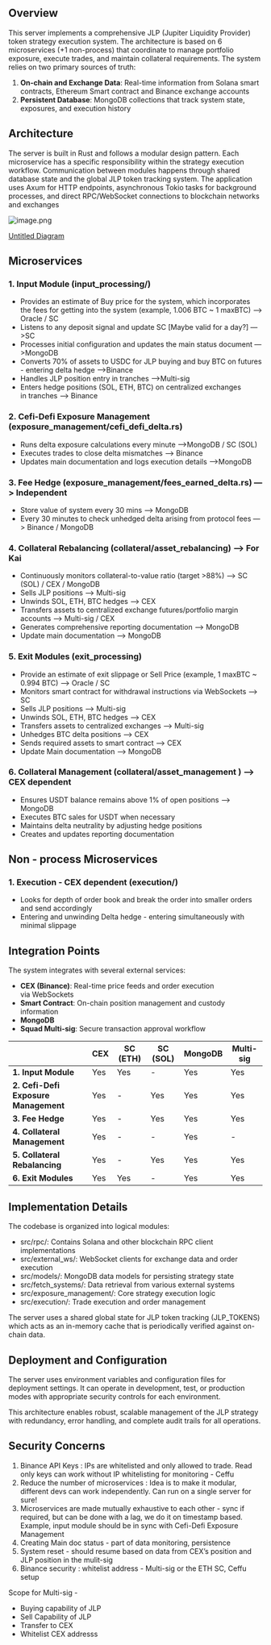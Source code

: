 ## **Overview**

This server implements a comprehensive JLP (Jupiter Liquidity Provider) token strategy execution system. The architecture is based on 6 microservices (+1 non-process) that coordinate to manage portfolio exposure, execute trades, and maintain collateral requirements. The system relies on two primary sources of truth:

1. **On-chain and Exchange Data**: Real-time information from Solana smart contracts, Ethereum Smart contract and Binance exchange accounts
2. **Persistent Database**: MongoDB collections that track system state, exposures, and execution history

## **Architecture**

The server is built in Rust and follows a modular design pattern. Each microservice has a specific responsibility within the strategy execution workflow. Communication between modules happens through shared database state and the global JLP token tracking system. The application uses Axum for HTTP endpoints, asynchronous Tokio tasks for background processes, and direct RPC/WebSocket connections to blockchain networks and exchanges

![image.png](attachment:c538423d-5320-413d-ac23-f28d33cfd1a9:image.png)

[Untitled Diagram](https://drive.google.com/file/d/1oInF0pqiX5Tg7oOJ8CuBC9JgsJwOv4m3/view?usp=sharing)

## **Microservices**

### **1. Input Module (input_processing/)**

- Provides an estimate of Buy price for the system, which incorporates the fees for getting into the system (example, 1.006 BTC ~ 1 maxBTC) —> Oracle / SC
- Listens to any deposit signal and update SC [Maybe valid for a day?] —>SC
- Processes initial configuration and updates the main status document —>MongoDB
- Converts 70% of assets to USDC for JLP buying and buy BTC on futures - entering delta hedge —>Binance
- Handles JLP position entry in tranches —>Multi-sig
- Enters hedge positions (SOL, ETH, BTC) on centralized exchanges in tranches —> Binance

### **2. Cefi-Defi Exposure Management (exposure_management/cefi_defi_delta.rs)**

- Runs delta exposure calculations every minute —>MongoDB / SC (SOL)
- Executes trades to close delta mismatches —> Binance
- Updates main documentation and logs execution details —>MongoDB

### **3. Fee Hedge (exposure_management/fees_earned_delta.rs) —> Independent**

- Store value of system every 30 mins —> MongoDB
- Every 30 minutes to check unhedged delta arising from protocol fees —> Binance / MongoDB

### **4. Collateral Rebalancing (collateral/asset_rebalancing) —> For Kai**

- Continuously monitors collateral-to-value ratio (target >88%) —> SC (SOL) / CEX / MongoDB
- Sells JLP positions —> Multi-sig
- Unwinds SOL, ETH, BTC hedges —> CEX
- Transfers assets to centralized exchange futures/portfolio margin accounts —> Multi-sig / CEX
- Generates comprehensive reporting documentation —> MongoDB
- Update main documentation —> MongoDB

### **5. Exit Modules (exit_processing)**

- Provide an estimate of exit slippage or Sell Price (example, 1 maxBTC ~ 0.994 BTC) —> Oracle / SC
- Monitors smart contract for withdrawal instructions via WebSockets —> SC
- Sells JLP positions —> Multi-sig
- Unwinds SOL, ETH, BTC hedges —> CEX
- Transfers assets to centralized exchanges —> Multi-sig
- Unhedges BTC delta positions —> CEX
- Sends required assets to smart contract —> CEX
- Update Main documentation —> MongoDB

### **6. Collateral Management (collateral/asset_management ) —> CEX dependent**

- Ensures USDT balance remains above 1% of open positions —> MongoDB
- Executes BTC sales for USDT when necessary
- Maintains delta neutrality by adjusting hedge positions
- Creates and updates reporting documentation

## Non - process Microservices

### **1. Execution - CEX dependent (execution/)**

- Looks for depth of order book and break the order into smaller orders and send accordingly
- Entering and unwinding Delta hedge - entering simultaneously with minimal slippage

### 

## **Integration Points**

The system integrates with several external services:

- **CEX (Binance)**: Real-time price feeds and order execution via WebSockets
- **Smart Contract**: On-chain position management and custody information
- **MongoDB**
- **Squad Multi-sig**: Secure transaction approval workflow

|  | CEX | SC (ETH) | SC (SOL) | MongoDB | Multi-sig |
| --- | --- | --- | --- | --- | --- |
| **1. Input Module** | Yes | Yes | - | Yes | Yes |
| **2. Cefi-Defi Exposure Management** | Yes | - | Yes | Yes | Yes |
| **3. Fee Hedge** | Yes | - | Yes | Yes | Yes |
| **4. Collateral Management** | Yes | - | - | Yes | - |
| **5. Collateral Rebalancing** | Yes | - | Yes | Yes | Yes |
| **6. Exit Modules** | Yes | Yes | - | Yes | Yes |

## **Implementation Details**

The codebase is organized into logical modules:

- src/rpc/: Contains Solana and other blockchain RPC client implementations
- src/external_ws/: WebSocket clients for exchange data and order execution
- src/models/: MongoDB data models for persisting strategy state
- src/fetch_systems/: Data retrieval from various external systems
- src/exposure_management/: Core strategy execution logic
- src/execution/: Trade execution and order management

The server uses a shared global state for JLP token tracking (JLP_TOKENS) which acts as an in-memory cache that is periodically verified against on-chain data.

## **Deployment and Configuration**

The server uses environment variables and configuration files for deployment settings. It can operate in development, test, or production modes with appropriate security controls for each environment.

This architecture enables robust, scalable management of the JLP strategy with redundancy, error handling, and complete audit trails for all operations.

## Security Concerns

1. Binance API Keys : IPs are whitelisted and only allowed to trade. Read only keys can work without IP whitelisting for monitoring - Ceffu
2. Reduce the number of microservices : Idea is to make it modular, different devs can work independently. Can run on a single server for sure!
3. Microservices are made mutually exhaustive to each other - sync if required, but can be done with a lag, we do it on timestamp based. Example, input module should be in sync with Cefi-Defi Exposure Management
4. Creating Main doc status - part of data monitoring, persistence
5. System reset - should resume based on data from CEX’s position and JLP position in the mulit-sig
6. Binance security : whitelist address - Multi-sig or the ETH SC, Ceffu setup 

Scope for Multi-sig - 

- Buying capability of JLP
- Sell Capability of JLP
- Transfer to CEX
- Whitelist CEX addresss